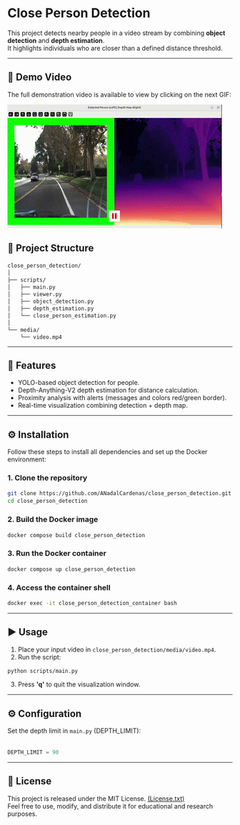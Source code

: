 # Close Person Detection

This project detects nearby people in a video stream by combining **object detection** and **depth estimation**.  
It highlights individuals who are closer than a defined distance threshold.

---

## 🎥 Demo Video

The full demonstration video is available to view by clicking on the next GIF:

[![Watch the demo](media/demo_preview.gif)](media/demo.webm)

## 📂 Project Structure

```
close_person_detection/
│
├── scripts/
│   ├── main.py
│   ├── viewer.py
│   ├── object_detection.py
│   ├── depth_estimation.py
│   └── close_person_estimation.py
│
└── media/
    └── video.mp4
```

---

## 🚀 Features

- YOLO-based object detection for people.
- Depth-Anything-V2 depth estimation for distance calculation.
- Proximity analysis with alerts (messages and colors red/green border).
- Real-time visualization combining detection + depth map.

---

## ⚙️ Installation

Follow these steps to install all dependencies and set up the Docker environment:

### 1. Clone the repository
```bash
git clone https://github.com/ANadalCardenas/close_person_detection.git
cd close_person_detection
```

### 2. Build the Docker image
```bash
docker compose build close_person_detection
```

### 3. Run the Docker container
```bash
docker compose up close_person_detection
```

### 4. Access the container shell
```bash
docker exec -it close_person_detection_container bash
```

---

## ▶️ Usage

1. Place your input video in `close_person_detection/media/video.mp4`.
2. Run the script:

```bash
python scripts/main.py
```

3. Press **'q'** to quit the visualization window.

---

## ⚙️ Configuration

Set the depth limit in `main.py` (DEPTH_LIMIT):

```python

DEPTH_LIMIT = 90

```

---

## 📄 License

This project is released under the MIT License. [(License.txt)](License.txt)  
Feel free to use, modify, and distribute it for educational and research purposes.
